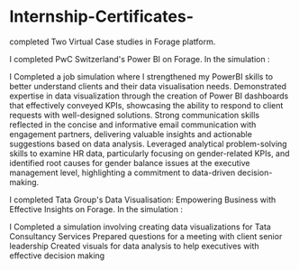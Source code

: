 # Internship-Certificates-
completed Two Virtual Case studies in Forage platform.

I completed PwC Switzerland's Power BI on Forage. In the simulation :

I Completed a job simulation where I strengthened my PowerBI skills to better understand clients and their data visualisation needs.
Demonstrated expertise in data visualization through the creation of Power BI dashboards that effectively conveyed KPIs, showcasing the ability to respond to client requests with well-designed solutions.
Strong communication skills reflected in the concise and informative email communication with engagement partners, delivering valuable insights and actionable suggestions based on data analysis.
Leveraged analytical problem-solving skills to examine HR data, particularly focusing on gender-related KPIs, and identified root causes for gender balance issues at the executive management level, highlighting a commitment to data-driven decision-making.

I completed Tata Group's Data Visualisation: Empowering Business with Effective Insights on Forage. In the simulation :

I Completed a simulation involving creating data visualizations for Tata Consultancy Services
Prepared questions for a meeting with client senior leadership
Created visuals for data analysis to help executives with effective decision making
 
